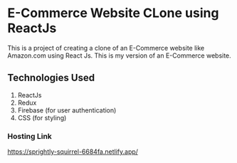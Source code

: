 # E-Commerce Website CLone using ReactJs
This is a project of creating a clone of an E-Commerce website like Amazon.com using React Js.
This is my version of an E-Commerce website.

## Technologies Used

1. ReactJs
2. Redux
3. Firebase (for user authentication)
4. CSS (for styling)

### Hosting Link 
https://sprightly-squirrel-6684fa.netlify.app/
